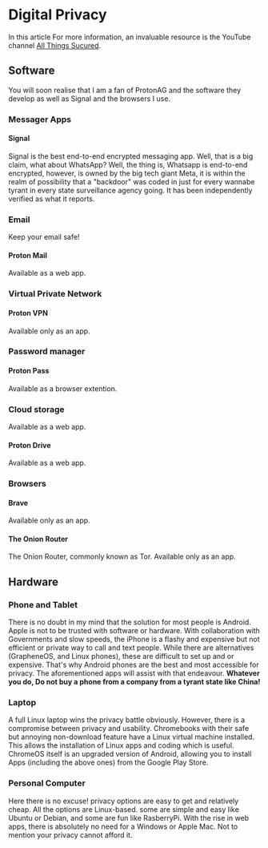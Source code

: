 # Digital Privacy

In this article 
For more information, an invaluable resource is the YouTube channel [All Things Sucured](https://www.youtube.com/@AllThingsSecured).
## Software
You will soon realise that I am a fan of ProtonAG and the software they develop as well as Signal and the browsers I use.
### Messager Apps

#### Signal
Signal is the best end-to-end encrypted messaging app. Well, that is a big claim, what about WhatsApp? Well, the thing is, Whatsapp is end-to-end encrypted, however, is owned by the big tech giant Meta, it is within the realm of possibility that a "backdoor" was coded in just for every wannabe tyrant in every state surveillance agency going. It has been independently verified as what it reports.

### Email
Keep your email safe!
#### Proton Mail
Available as a web app.
### Virtual Private Network

#### Proton VPN
Available only as an app.
### Password manager

#### Proton Pass
Available as a browser extention.
### Cloud storage
Available as a web app.
#### Proton Drive
Available as a web app.

### Browsers

#### Brave
Available only as an app.
#### The Onion Router
The Onion Router, commonly known as Tor.
Available only as an app.
## Hardware

### Phone and Tablet
There is no doubt in my mind that the solution for most people is Android. Apple is not to be trusted with software or hardware. With collaboration with Governments and slow speeds, the iPhone is a flashy and expensive but not efficient or private way to call and text people. While there are alternatives (GrapheneOS, and Linux phones), these are difficult to set up and or expensive. That's why Android phones are the best and most accessible for privacy. The aforementioned apps will assist with that endeavour. **Whatever you do, Do not buy a phone from a company from a tyrant state like China!**

### Laptop
A full Linux laptop wins the privacy battle obviously. However, there is a compromise between privacy and usability. Chromebooks with their safe but annoying non-download feature have a Linux virtual machine installed. This allows the installation of Linux apps and coding which is useful. ChromeOS itself is an upgraded version of Android, allowing you to install Apps (including the above ones) from the Google Play Store.

### Personal Computer
Here there is no excuse! privacy options are easy to get and relatively cheap. All the options are Linux-based. some are simple and easy like Ubuntu or Debian, and some are fun like RasberryPi. With the rise in web apps, there is absolutely no need for a Windows or Apple Mac. Not to mention your privacy cannot afford it.

